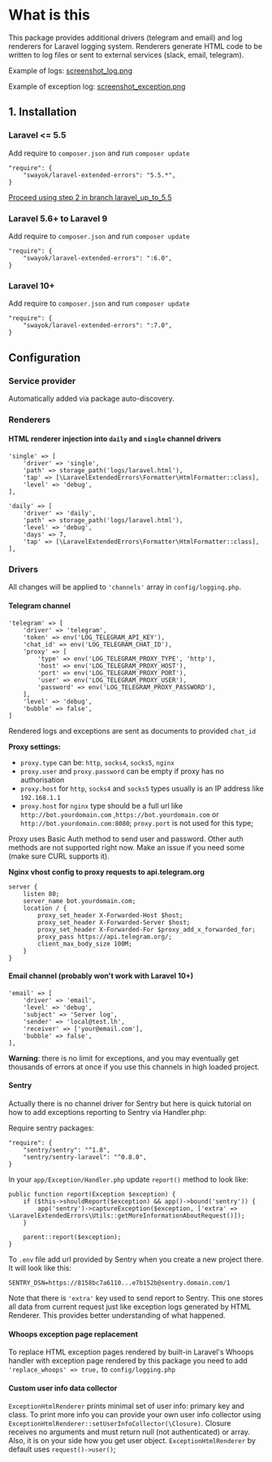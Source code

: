 # What is this
This package provides additional drivers (telegram and email) and log renderers for Laravel logging system. 
Renderers generate HTML code to be written to log files or sent to external services (slack, email, telegram).

Example of logs:
[screenshot_log.png](https://raw.githubusercontent.com/swayok/laravel_extended_errors/master/screenshot_log.png)

Example of exception log:
[screenshot_exception.png](https://raw.githubusercontent.com/swayok/laravel_extended_errors/master/screenshot_exception.png)

## 1. Installation 

### Laravel <= 5.5

Add require to `composer.json` and run `composer update`

    "require": {
        "swayok/laravel-extended-errors": "5.5.*",
    }

[Proceed using step 2 in branch laravel_up_to_5.5](https://github.com/swayok/laravel-extended-errors/blob/laravel_up_to_5.5/Readme.md)

### Laravel 5.6+ to Laravel 9

Add require to `composer.json` and run `composer update`

    "require": {
        "swayok/laravel-extended-errors": ":6.0",
    }

### Laravel 10+

Add require to `composer.json` and run `composer update`

    "require": {
        "swayok/laravel-extended-errors": ":7.0",
    }

## Configuration

### Service provider

Automatically added via package auto-discovery.

### Renderers

#### HTML renderer injection into `daily` and `single` channel drivers

    'single' => [
        'driver' => 'single',
        'path' => storage_path('logs/laravel.html'),
        'tap' => [\LaravelExtendedErrors\Formatter\HtmlFormatter::class],
        'level' => 'debug',
    ],

    'daily' => [
        'driver' => 'daily',
        'path' => storage_path('logs/laravel.html'),
        'level' => 'debug',
        'days' => 7,
        'tap' => [\LaravelExtendedErrors\Formatter\HtmlFormatter::class],
    ], 

### Drivers

All changes will be applied to `'channels'` array in `config/logging.php`.

#### Telegram channel

    'telegram' => [
        'driver' => 'telegram',
        'token' => env('LOG_TELEGRAM_API_KEY'),
        'chat_id' => env('LOG_TELEGRAM_CHAT_ID'),
        'proxy' => [
            'type' => env('LOG_TELEGRAM_PROXY_TYPE', 'http'),
            'host' => env('LOG_TELEGRAM_PROXY_HOST'),
            'port' => env('LOG_TELEGRAM_PROXY_PORT'),
            'user' => env('LOG_TELEGRAM_PROXY_USER'),
            'password' => env('LOG_TELEGRAM_PROXY_PASSWORD'),
        ],
        'level' => 'debug',
        'bubble' => false',
    ]

Rendered logs and exceptions are sent as documents to provided `chat_id`

**Proxy settings:**
- `proxy.type` can be: `http`, `socks4`, `socks5`, `nginx`
- `proxy.user` and `proxy.password` can be empty if proxy has no authorisation
- `proxy.host` for `http`, `socks4` and `socks5` types usually is an IP address like `192.168.1.1`
- `proxy.host` for `nginx` type should be a full url like `http://bot.yourdomain.com`
,`https://bot.yourdomain.com` or `http://bot.yourdomain.com:8080`; 
`proxy.port` is not used for this type;

Proxy uses Basic Auth method to send user and password. 
Other auth methods are not supported right now. 
Make an issue if you need some (make sure CURL supports it).

**Nginx vhost config to proxy requests to api.telegram.org**

    server {
        listen 80;
        server_name bot.yourdomain.com;
        location / {
            proxy_set_header X-Forwarded-Host $host;
            proxy_set_header X-Forwarded-Server $host;
            proxy_set_header X-Forwarded-For $proxy_add_x_forwarded_for;
            proxy_pass https://api.telegram.org/;
            client_max_body_size 100M;
        }
    }

#### Email channel (probably won't work with Laravel 10+)

    'email' => [
        'driver' => 'email',
        'level' => 'debug',
        'subject' => 'Server log',
        'sender' => 'local@test.lh',
        'receiver' => ['your@email.com'],
        'bubble' => false',
    ],

**Warning**: there is no limit for exceptions, and you may eventually get 
thousands of errors at once if you use this channels in high loaded project.

#### Sentry
Actually there is no channel driver for Sentry but here is quick tutorial
on how to add exceptions reporting to Sentry via Handler.php:

Require sentry packages:

    "require": {
        "sentry/sentry": "^1.8",
        "sentry/sentry-laravel": "^0.8.0",
    }
    
In your `app/Exception/Handler.php` update `report()` method to look like:

    public function report(Exception $exception) {
        if ($this->shouldReport($exception) && app()->bound('sentry')) {
            app('sentry')->captureException($exception, ['extra' => \LaravelExtendedErrors\Utils::getMoreInformationAboutRequest()]);
        }

        parent::report($exception);
    }

To `.env` file add url provided by Sentry when you create a new project there.
It will look like this:
 
    SENTRY_DSN=https://8158bc7a6110...e7b152b@sentry.domain.com/1

Note that there is `'extra'` key used to send report to Sentry. 
This one stores all data from current request just like exception logs generated
by HTML Renderer. This provides better understanding of what happened.

#### Whoops exception page replacement
To replace HTML exception pages rendered by built-in Laravel's Whoops handler with 
exception page rendered by this package you need to add `'replace_whoops' => true,` to `config/logging.php`

#### Custom user info data collector
`ExceptionHtmlRenderer` prints minimal set of user info: primary key and class. To print more info you can
provide your own user info collector using `ExceptionHtmlRenderer::setUserInfoCollector(\Closure)`. Closure   
receives no arguments and must return null (not authenticated) or array. Also, it is on your side how you get 
user object. `ExceptionHtmlRenderer` by default uses `request()->user()`;